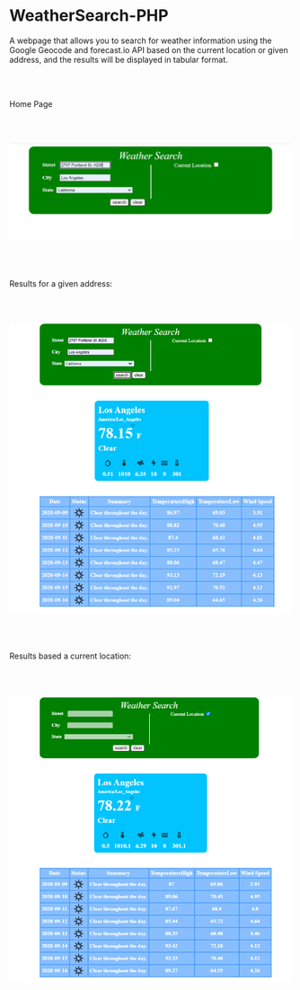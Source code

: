 # WeatherSearch-PHP

A webpage that allows you to search for weather information using the Google Geocode and forecast.io API based on the current location or given address, and the results will be displayed in tabular format.

<br /> 
<br /> 

Home Page

<br /> 
<br /> 

![Screen Capture1](https://github.com/lakshmiathivarapu/WeatherSearch-PHP/blob/master/ScreenCapture1.PNG)

<br /> 
<br /> 

Results for a given address:

<br /> 
<br /> 

![Screen Capture2](https://github.com/lakshmiathivarapu/WeatherSearch-PHP/blob/master/ScreenCapture2.PNG)

<br /> 
<br /> 

Results based a current location:

<br /> 
<br /> 

![Screen Capture3](https://github.com/lakshmiathivarapu/WeatherSearch-PHP/blob/master/ScreenCapture3.PNG)

